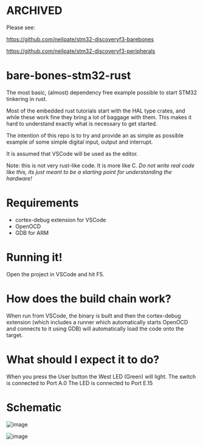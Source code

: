 # ARCHIVED
Please see: 

https://github.com/neilpate/stm32-discoveryf3-barebones

https://github.com/neilpate/stm32-discoveryf3-peripherals



# bare-bones-stm32-rust
The most basic, (almost) dependency free example possible to start STM32 tinkering in rust.

Most of the embedded rust tutorials start with the HAL type crates, and while these work fine they bring a lot of baggage with them. This makes it hard to understand exactly what is necessary to get started.

The intention of this repo is to try and provide an as simple as possible example of some simple digital input, output and interrupt.

It is assumed that VSCode will be used as the editor.

Note: this is not very rust-like code. It is more like C. *Do not write real code like this, its just meant to be a starting point for understanding the hardware!*

# Requirements
- cortex-debug extension for VSCode
- OpenOCD
- GDB for ARM

# Running it!
Open the project in VSCode and hit F5.

# How does the build chain work?
When run from VSCode, the binary is built and then the cortex-debug extension (which includes a runner which automatically starts OpenOCD and connects to it using GDB) will automatically load the code onto the target.

# What should I expect it to do?
When you press the User button the West LED (Green) will light.
The switch is connected to Port A.0
The LED is connected to Port E.15

# Schematic

![image](https://github.com/neilpate/bare-bones-stm32-rust/assets/7802334/2540be47-1020-40d1-8ae6-6265641b3036)

![image](https://github.com/neilpate/bare-bones-stm32-rust/assets/7802334/86f800a5-cade-4b65-a3d0-a137370b12bf)

